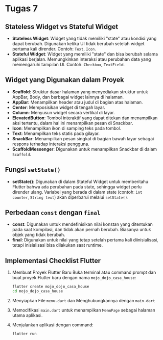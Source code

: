 # Tugas 7

## Stateless Widget vs Stateful Widget

- **Stateless Widget**: Widget yang tidak memiliki "state" atau kondisi yang dapat berubah. Digunakan ketika UI tidak berubah setelah widget pertama kali dirender. Contoh: `Text`, `Icon`.
- **Stateful Widget**: Widget yang memiliki "state" dan bisa berubah selama aplikasi berjalan. Memungkinkan interaksi atau perubahan data yang memengaruhi tampilan UI. Contoh: `Checkbox`, `TextField`.

## Widget yang Digunakan dalam Proyek

- **Scaffold**: Struktur dasar halaman yang menyediakan struktur untuk AppBar, Body, dan berbagai widget lainnya di halaman.
- **AppBar**: Menampilkan header atau judul di bagian atas halaman.
- **Center**: Memposisikan widget di tengah layar.
- **Column**: Menyusun widget secara vertikal di layar.
- **ElevatedButton**: Tombol interaktif yang dapat ditekan dan menampilkan aksi tertentu, dalam hal ini menampilkan pesan di Snackbar.
- **Icon**: Menampilkan ikon di samping teks pada tombol.
- **Text**: Menampilkan teks statis pada gilayar.
- **SnackBar**: Menampilkan pesan singkat di bagian bawah layar sebagai respons terhadap interaksi pengguna.
- **ScaffoldMessenger**: Digunakan untuk menampilkan Snackbar di dalam `Scaffold`.


## Fungsi `setState()`

- **setState()**: Digunakan di dalam Stateful Widget untuk memberitahu Flutter bahwa ada perubahan pada state, sehingga widget perlu dirender ulang. Variabel yang berada di dalam state (contoh: `int counter`, `String text`) akan diperbarui melalui `setState()`.

## Perbedaan `const` dengan `final`

- **const**: Digunakan untuk mendefinisikan nilai konstan yang ditentukan pada saat kompilasi, dan tidak akan pernah berubah. Biasanya untuk objek yang tidak berubah.
- **final**: Digunakan untuk nilai yang tetap setelah pertama kali diinisialisasi, tetapi inisialisasi bisa dilakukan saat runtime.

## Implementasi Checklist Flutter
1. Membuat Proyek Flutter Baru
Buka terminal atau command prompt dan buat proyek Flutter baru dengan nama `mojo_dojo_casa_house`:

    ```bash
    flutter create mojo_dojo_casa_house
    cd mojo_dojo_casa_house
    ```
2. Menyiapkan File `menu.dart` dan Menghubungkannya dengan `main.dart`
3. Memodifikasi `main.dart` untuk menampilkan `MenuPage` sebagai halaman utama aplikasi.
4. Menjalankan aplikasi dengan command:
    ```bash
    flutter run
    ```